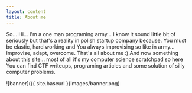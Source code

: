 ```yaml
---
layout: content
title: About me
---
```


So... Hi... I'm a one man programing army... I know it sound little bit of seriously but that's a reality in polish startup company because. You must be elastic, hard working and You always improvising so like in army... Improvise, adapt, overcome. That's all about me :) And now something about this site... most of all it's my computer science scratchpad so here You can find CTF writeups, programing articles and some solution of silly computer problems.

![banner]({{ site.baseurl }}images/banner.png)
